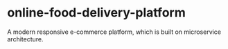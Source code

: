 # online-food-delivery-platform
A modern responsive e-commerce platform, which is built on microservice architecture.
